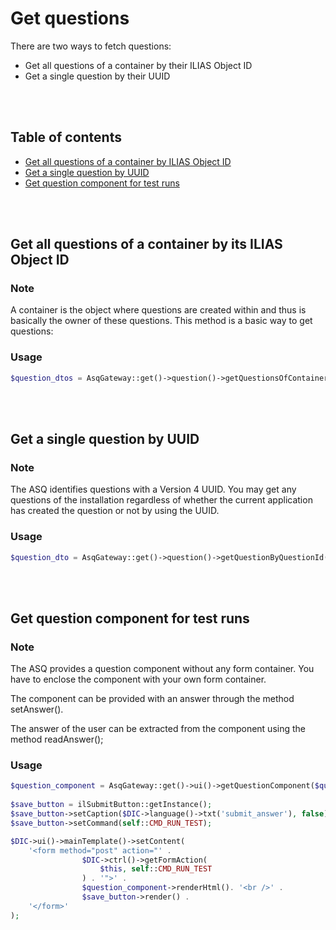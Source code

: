 # Get questions

There are two ways to fetch questions:
* Get all questions of a container by their ILIAS Object ID
* Get a single question by their UUID 

<br>
<br>


## Table of contents

- [Get all questions of a container by ILIAS Object ID](#get-all-questions-of-a-container-by-ilias-object-id)
- [Get a single question by UUID](#get-a-single-question-by-uuid)  
- [Get question component for test runs](#get-question-component-for-test-runs)  
    
<br>
<br>


## Get all questions of a container by its ILIAS Object ID

### Note

A container is the object where questions are created within and thus is basically the owner of these questions.
This method is a basic way to get questions:

### Usage

```php
$question_dtos = AsqGateway::get()->question()->getQuestionsOfContainer($this->object->getId());
```
    
<br>
<br>


## Get a single question by UUID

### Note

The ASQ identifies questions with a Version 4 UUID. You may get any questions of the installation regardless of whether the current application has created the question or not by using the UUID.

### Usage

```php
$question_dto = AsqGateway::get()->question()->getQuestionByQuestionId('7464973d-6cf3-4142-949a-3d7fd4d48169');
```
    
<br>
<br>


## Get question component for test runs

### Note

The ASQ provides a question component without any form container. You have to enclose the component with your own form container.

The component can be provided with an answer through the method setAnswer().

The answer of the user can be extracted from the component using the method readAnswer();

### Usage

```php
$question_component = AsqGateway::get()->ui()->getQuestionComponent($question_dto);
        
$save_button = ilSubmitButton::getInstance();
$save_button->setCaption($DIC->language()->txt('submit_answer'), false);
$save_button->setCommand(self::CMD_RUN_TEST);

$DIC->ui()->mainTemplate()->setContent(
    '<form method="post" action="' . 
                $DIC->ctrl()->getFormAction(
                    $this, self::CMD_RUN_TEST
                ) . '">' .
                $question_component->renderHtml(). '<br />' .
                $save_button->render() .
    '</form>'
);
```





